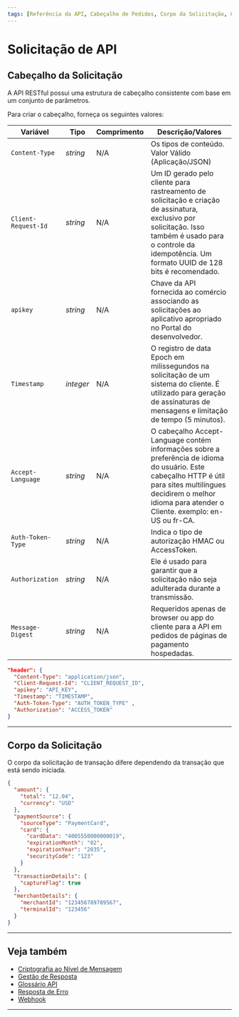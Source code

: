 ```yaml
---
tags: [Referência da API, Cabeçalho de Pedidos, Corpo da Solicitação, Cabeçalho]
---
```


# Solicitação de API

## Cabeçalho da Solicitação

A API RESTful possui uma estrutura de cabeçalho consistente com base em um conjunto de parâmetros.

<!--
type: tab
titles: Cabeçalho, Exemplo de cabeçalho de solicitação
-->

Para criar o cabeçalho, forneça os seguintes valores:

| Variável            | Tipo      | Comprimento | Descrição/Valores                                                                                                                                                                                                                        |
|---------------------|-----------|-------------|------------------------------------------------------------------------------------------------------------------------------------------------------------------------------------------------------------------------|
| `Content-Type`      | *string*  | N/A         | Os tipos de conteúdo. Valor Válido (Aplicação/JSON)                                                                                                                                                                    |
| `Client-Request-Id` | *string*  | N/A         | Um ID gerado pelo cliente para rastreamento de solicitação e criação de assinatura, exclusivo por solicitação. Isso também é usado para o controle da idempotência. Um formato UUID de 128 bits é recomendado.         |
| `apikey`           | *string*  | N/A         | Chave da API fornecida ao comércio associando as solicitações ao aplicativo apropriado no Portal do desenvolvedor.                                                                                                     |
| `Timestamp`         | *integer* | N/A         | O registro de data Epoch em milissegundos na solicitação de um sistema do cliente. É utilizado para geração de assinaturas de mensagens e limitação de tempo (5 minutos).                                              |
| `Accept-Language`   | *string*  | N/A         | O cabeçalho Accept-Language contém informações sobre a preferência de idioma do usuário. Este cabeçalho HTTP é útil para sites multilíngues decidirem o melhor idioma para atender o Cliente. exemplo: en-US ou fr-CA. |
| `Auth-Token-Type`   | *string*  | N/A         | Indica o tipo de autorização HMAC ou AccessToken.                                                                                                                                                                      |
| `Authorization`     | *string*  | N/A         | Ele é usado para garantir que a solicitação não seja adulterada durante a transmissão.                                                                                                                                 |
| `Message-Digest`    | *string*  | N/A         | Requeridos apenas de browser ou app do cliente para a API em pedidos de páginas de pagamento hospedadas.                                                                                                               |

<!--
type: tab
-->

```json
"header": {
  "Content-Type": "application/json",
  "Client-Request-Id": "CLIENT_REQUEST_ID",
  "apikey": "API_KEY",
  "Timestamp": "TIMESTAMP",
  "Auth-Token-Type": "AUTH_TOKEN_TYPE" ,
  "Authorization": "ACCESS_TOKEN"
}
```

<!-- type: tab-end -->

---

## Corpo da Solicitação

O corpo da solicitação de transação difere dependendo da transação que está sendo iniciada.

<!--
type: tab
titles: Exemplo de corpo de solicitação
-->

```json
{
  "amount": {
    "total": "12.04",
    "currency": "USD"
  },
  "paymentSource": {
    "sourceType": "PaymentCard",
    "card": {
      "cardData": "4005550000000019",
      "expirationMonth": "02",
      "expirationYear": "2035",
      "securityCode": "123"
    }
  },
  "transactionDetails": {
    "captureFlag": true
  },
  "merchantDetails": {
    "merchantId": "123456789789567",
    "terminalId": "123456"
  }
}
```

<!-- type: tab-end -->

---

## Veja também

- [Criptografia ao Nível de Mensagem](?path=docs/português/referência-api/criptografia.md)
- [Gestão de Resposta](?path=docs/português/referência-api/gestão-resposta.md)
- [Glossário API](?path=docs/português/referência-api/glossário-api.md)
- [Resposta de Erro](?path=docs/português/referência-api/resposta-erro.md)
- [Webhook](?path=docs/português/referência-api/5-notificações.md)

---
